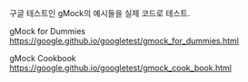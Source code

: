 구글 테스트인 gMock의 예시들을 실제 코드로 테스트.

gMock for Dummies
https://google.github.io/googletest/gmock_for_dummies.html

gMock Cookbook
https://google.github.io/googletest/gmock_cook_book.html
